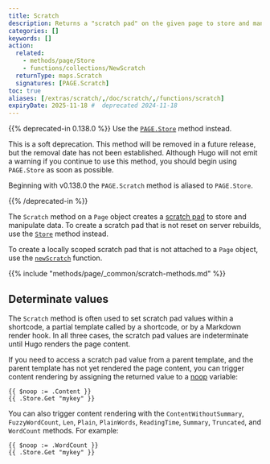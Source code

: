 ```yaml
---
title: Scratch
description: Returns a "scratch pad" on the given page to store and manipulate data.
categories: []
keywords: []
action:
  related:
    - methods/page/Store
    - functions/collections/NewScratch
  returnType: maps.Scratch
  signatures: [PAGE.Scratch]
toc: true
aliases: [/extras/scratch/,/doc/scratch/,/functions/scratch]
expiryDate: 2025-11-18 #  deprecated 2024-11-18
---
```


{{% deprecated-in 0.138.0 %}}
Use the [`PAGE.Store`] method instead.

This is a soft deprecation. This method will be removed in a future release, but the removal date has not been established. Although Hugo will not emit a warning if you continue to use this method, you should begin using `PAGE.Store` as soon as possible.

Beginning with v0.138.0 the `PAGE.Scratch` method is aliased to `PAGE.Store`.

[`PAGE.Store`]: /methods/page/store/
{{% /deprecated-in %}}

The `Scratch` method on a `Page` object creates a [scratch pad](g) to store and manipulate data. To create a scratch pad that is not reset on server rebuilds, use the [`Store`] method instead.

To create a locally scoped scratch pad that is not attached to a `Page` object, use the [`newScratch`] function.

[`Store`]: /methods/page/store/
[`newScratch`]: /functions/collections/newscratch/

{{% include "methods/page/_common/scratch-methods.md" %}}

## Determinate values

The `Scratch` method is often used to set scratch pad values within a shortcode, a partial template called by a shortcode, or by a Markdown render hook. In all three cases, the scratch pad values are indeterminate until Hugo renders the page content.

If you need to access a scratch pad value from a parent template, and the parent template has not yet rendered the page content, you can trigger content rendering by assigning the returned value to a [noop](g) variable:

```go-html-template
{{ $noop := .Content }}
{{ .Store.Get "mykey" }}
```

You can also trigger content rendering with the `ContentWithoutSummary`, `FuzzyWordCount`, `Len`, `Plain`, `PlainWords`, `ReadingTime`, `Summary`, `Truncated`, and `WordCount` methods. For example:

```go-html-template
{{ $noop := .WordCount }}
{{ .Store.Get "mykey" }}
```
